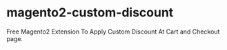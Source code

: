 # magento2-custom-discount
Free Magento2 Extension To Apply Custom Discount At Cart and Checkout page.
